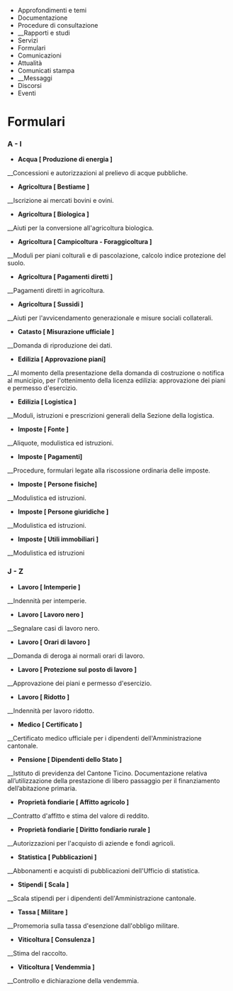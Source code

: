   * Approfondimenti e temi
  * Documentazione
  * Procedure di consultazione
  *  __Rapporti e studi
  * Servizi
  * Formulari
  * Comunicazioni
  * Attualità
  * Comunicati stampa
  *  __Messaggi
  * Discorsi
  * Eventi

#  Formulari

### A - I

  * **Acqua [ Produzione di energia ]**

__Concessioni e autorizzazioni al prelievo di acque pubbliche.

  * **Agricoltura [ Bestiame ]**

__Iscrizione ai mercati bovini e ovini.

  * **Agricoltura [ Biologica ]**

__Aiuti per la conversione all'agricoltura biologica.

  * **Agricoltura [ Campicoltura - Foraggicoltura ]**

__Moduli per piani colturali e di pascolazione, calcolo indice protezione del
suolo.

  * **Agricoltura [ Pagamenti diretti ]**

__Pagamenti diretti in agricoltura.

  * **Agricoltura [ Sussidi ]**

__Aiuti per l'avvicendamento generazionale e misure sociali collaterali.

  * **Catasto [ Misurazione ufficiale ]**

__Domanda di riproduzione dei dati.

  * **Edilizia [ Approvazione piani]**

__Al momento della presentazione della domanda di costruzione o notifica al
municipio, per l'ottenimento della licenza edilizia: approvazione dei piani e
permesso d'esercizio.

  * **Edilizia [ Logistica ]**

__Moduli, istruzioni e prescrizioni generali della Sezione della logistica.

  * **Imposte [ Fonte ]**

__Aliquote, modulistica ed istruzioni.

  * **Imposte [ Pagamenti]**

__Procedure, formulari legate alla riscossione ordinaria delle imposte.

  * **Imposte [ Persone fisiche]**

__Modulistica ed istruzioni.

  * **Imposte [ Persone giuridiche ]**

__Modulistica ed istruzioni.

  * **Imposte [ Utili immobiliari ]**

__Modulistica ed istruzioni

### J - Z

  * **Lavoro [ Intemperie ]**

__Indennità per intemperie.

  * **Lavoro [ Lavoro nero ]**

__Segnalare casi di lavoro nero.

  * **Lavoro [ Orari di lavoro ]**

__Domanda di deroga ai normali orari di lavoro.

  * **Lavoro [ Protezione sul posto di lavoro ]**

__Approvazione dei piani e permesso d'esercizio.

  * **Lavoro [ Ridotto ]**

__Indennità per lavoro ridotto.

  * **Medico [ Certificato ]**

__Certificato medico ufficiale per i dipendenti dell'Amministrazione
cantonale.

  * **Pensione [ Dipendenti dello Stato ]**

__Istituto di previdenza del Cantone Ticino. Documentazione relativa
all’utilizzazione della prestazione di libero passaggio per il finanziamento
dell’abitazione primaria.

  * **Proprietà fondiarie [ Affitto agricolo ]**

__Contratto d'affitto e stima del valore di reddito.

  * **Proprietà fondiarie [ Diritto fondiario rurale ]**

__Autorizzazioni per l'acquisto di aziende e fondi agricoli.

  * **Statistica [ Pubblicazioni ]**

__Abbonamenti e acquisti di pubblicazioni dell'Ufficio di statistica.

  * **Stipendi [ Scala ]**

__Scala stipendi per i dipendenti dell'Amministrazione cantonale.

  * **Tassa [ Militare ]**

__Promemoria sulla tassa d'esenzione dall'obbligo militare.

  * **Viticoltura [ Consulenza ]**

__Stima del raccolto.

  * **Viticoltura [ Vendemmia ]**

__Controllo e dichiarazione della vendemmia.

